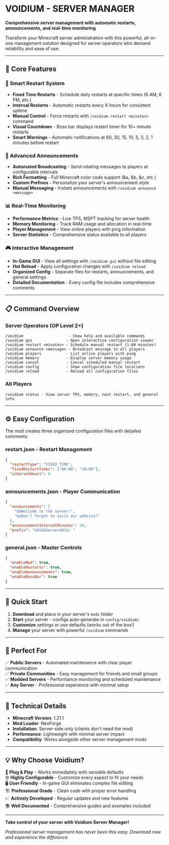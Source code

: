 # VOIDIUM - SERVER MANAGER

**Comprehensive server management with automatic restarts, announcements, and real-time monitoring**

Transform your Minecraft server administration with this powerful, all-in-one management solution designed for server operators who demand reliability and ease of use.

---

## 🌟 Core Features

### 🔄 **Smart Restart System**
- **Fixed Time Restarts** - Schedule daily restarts at specific times (6 AM, 6 PM, etc.)
- **Interval Restarts** - Automatic restarts every X hours for consistent uptime
- **Manual Control** - Force restarts with `/voidium restart <minutes>` command
- **Visual Countdown** - Boss bar displays restart timer for 10+ minute restarts
- **Smart Warnings** - Automatic notifications at 60, 30, 15, 10, 5, 3, 2, 1 minutes before restart

### 📢 **Advanced Announcements**
- **Automated Broadcasting** - Send rotating messages to players at configurable intervals
- **Rich Formatting** - Full Minecraft color code support (&a, &b, &c, etc.)
- **Custom Prefixes** - Personalize your server's announcement style
- **Manual Messaging** - Instant announcements with `/voidium announce <message>`

### 📊 **Real-Time Monitoring**
- **Performance Metrics** - Live TPS, MSPT tracking for server health
- **Memory Monitoring** - Track RAM usage and allocation in real-time
- **Player Management** - View online players with ping information
- **Server Statistics** - Comprehensive status available to all players

### 🎮 **Interactive Management**
- **In-Game GUI** - View all settings with `/voidium gui` without file editing
- **Hot Reload** - Apply configuration changes with `/voidium reload`
- **Organized Config** - Separate files for restarts, announcements, and general settings
- **Detailed Documentation** - Every config file includes comprehensive comments

---

## 📋 Command Overview

### **Server Operators (OP Level 2+)**
```
/voidium                    - Show help and available commands
/voidium gui               - Open interactive configuration viewer
/voidium restart <minutes> - Schedule manual restart (1-60 minutes)
/voidium announce <message> - Broadcast message to all players
/voidium players           - List online players with ping
/voidium memory            - Display server memory usage
/voidium cancel            - Cancel scheduled manual restart
/voidium config            - Show configuration file locations
/voidium reload            - Reload all configuration files
```

### **All Players**
```
/voidium status - View server TPS, memory, next restart, and general info
```

---

## ⚙️ Easy Configuration

The mod creates three organized configuration files with detailed comments:

### **restart.json** - Restart Management
```json
{
  "restartType": "FIXED_TIME",
  "fixedRestartTimes": ["06:00", "18:00"],
  "intervalHours": 6
}
```

### **announcements.json** - Player Communication
```json
{
  "announcements": [
    "&bWelcome to the server!",
    "&eDon't forget to visit our website!"
  ],
  "announcementIntervalMinutes": 30,
  "prefix": "&8[&bServer&8]&r "
}
```

### **general.json** - Master Controls
```json
{
  "enableMod": true,
  "enableRestarts": true,
  "enableAnnouncements": true,
  "enableBossBar": true
}
```

---

## 🚀 Quick Start

1. **Download** and place in your server's `mods` folder
2. **Start** your server - configs auto-generate in `config/voidium/`
3. **Customize** settings or use defaults (works out of the box!)
4. **Manage** your server with powerful `/voidium` commands

---

## 🎯 Perfect For

✅ **Public Servers** - Automated maintenance with clear player communication  
✅ **Private Communities** - Easy management for friends and small groups  
✅ **Modded Servers** - Performance monitoring and scheduled maintenance  
✅ **Any Server** - Professional experience with minimal setup  

---

## 🔧 Technical Details

- **Minecraft Version**: 1.21.1
- **Mod Loader**: NeoForge
- **Installation**: Server-side only (clients don't need the mod)
- **Performance**: Lightweight with minimal server impact
- **Compatibility**: Works alongside other server management mods

---

## 💡 Why Choose Voidium?

🎯 **Plug & Play** - Works immediately with sensible defaults  
⚙️ **Highly Configurable** - Customize every aspect to fit your needs  
🖥️ **User Friendly** - In-game GUI eliminates complex file editing  
🏗️ **Professional Grade** - Clean code with proper error handling  
📈 **Actively Developed** - Regular updates and new features  
📚 **Well Documented** - Comprehensive guides and examples included  

---

**Take control of your server with Voidium Server Manager!**

*Professional server management has never been this easy. Download now and experience the difference.*